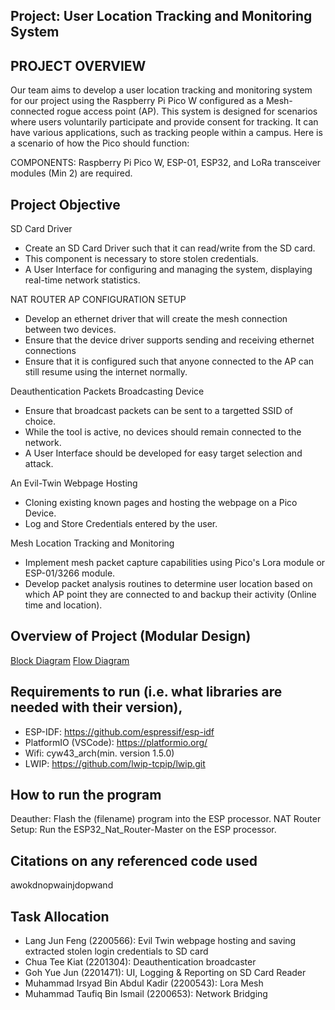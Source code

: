 
## Project: User Location Tracking and Monitoring System

## PROJECT OVERVIEW
Our team aims to develop a user location tracking and monitoring system for our project using the Raspberry Pi Pico W configured as a Mesh-connected rogue access point (AP). This system is designed for scenarios where users voluntarily participate and provide consent for tracking. It can have various applications, such as tracking people within a campus. Here is a scenario of how the Pico should function:

COMPONENTS: Raspberry Pi Pico W, ESP-01, ESP32, and LoRa transceiver modules (Min 2) are required. 

## Project Objective 

SD Card Driver
* Create an SD Card Driver such that it can read/write from the SD card.
* This component is necessary to store stolen credentials.
* A User Interface for configuring and managing the system, displaying real-time network statistics. 

NAT ROUTER AP CONFIGURATION SETUP 
* Develop an ethernet driver that will create the mesh connection between two devices.
* Ensure that the device driver supports sending and receiving ethernet connections
* Ensure that it is configured such that anyone connected to the AP can still resume using the internet normally.

Deauthentication Packets Broadcasting Device
* Ensure that broadcast packets can be sent to a targetted SSID of choice.
* While the tool is active, no devices should remain connected to the network.
* A User Interface should be developed for easy target selection and attack.

An Evil-Twin Webpage Hosting 
* Cloning existing known pages and hosting the webpage on a Pico Device.
* Log and Store Credentials entered by the user.

Mesh Location Tracking and Monitoring 
* Implement mesh packet capture capabilities using Pico's Lora module or ESP-01/3266 module.
* Develop packet analysis routines to determine user location based on which AP point they are connected to and backup their activity (Online time and location). 


## Overview of Project (Modular Design)
[Block Diagram](https://github.com/whoistfq/INF2004-T60/blob/main/block_diagram.png)
[Flow Diagram](https://github.com/whoistfq/INF2004-T60/blob/main/flow_diagram.png)

## Requirements to run (i.e. what libraries are needed with their version),
* ESP-IDF: https://github.com/espressif/esp-idf
* PlatformIO (VSCode): https://platformio.org/
* Wifi: cyw43_arch(min. version 1.5.0)
* LWIP: https://github.com/lwip-tcpip/lwip.git

## How to run the program
Deauther: Flash the (filename) program into the ESP processor. 
NAT Router Setup: Run the ESP32_Nat_Router-Master on the ESP processor. 

## Citations on any referenced code used
awokdnopwainjdopwand

## Task Allocation
* Lang Jun Feng (2200566): Evil Twin webpage hosting and saving extracted stolen login credentials to SD card
* Chua Tee Kiat (2201304): Deauthentication broadcaster 
* Goh Yue Jun (2201471): UI, Logging & Reporting on SD Card Reader
* Muhammad Irsyad Bin Abdul Kadir (2200543): Lora Mesh
* Muhammad Taufiq Bin Ismail (2200653): Network Bridging


